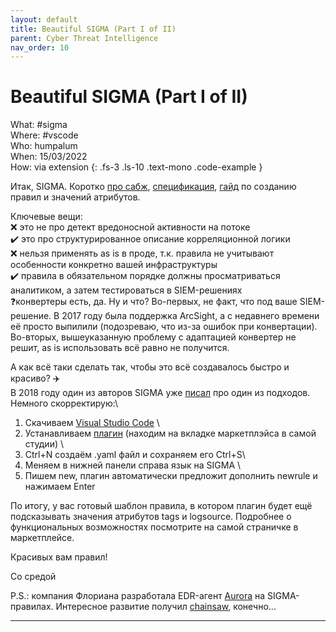 ```yaml
---
layout: default
title: Beautiful SIGMA (Part I of II)
parent: Cyber Threat Intelligence
nav_order: 10
---
```

# Beautiful SIGMA (Part I of II)

What: #sigma\
Where: #vscode\
Who: humpalum\
When: 15/03/2022\
How: via extension
{: .fs-3 .ls-10 .text-mono .code-example }

Итак, SIGMA. Коротко [про сабж], [спецификация], [гайд] по созданию правил и значений атрибутов.

Ключевые вещи:\
❌ это не про детект вредоносной активности на потоке\
✔️ это про структурированное описание корреляционной логики\
❌ нельзя применять as is в проде, т.к. правила не учитывают особенности конкретно вашей инфраструктуры\
✔️ правила в обязательном порядке должны просматриваться аналитиком, а затем тестироваться в SIEM-решениях\
❓конвертеры есть, да. Ну и что? Во-первых, не факт, что под ваше SIEM-решение. В 2017 году была поддержка ArcSight, а с недавнего времени её просто выпилили (подозреваю, что из-за ошибок при конвертации). Во-вторых, вышеуказанную проблему с адаптацией конвертер не решит, as is использовать всё равно не получится.

А как всё таки сделать так, чтобы это всё создавалось быстро и красиво? ✈️ \
В 2018 году один из авторов SIGMA уже [писал] про один из подходов. Немного скорректирую:\
1) Скачиваем [Visual Studio Code] \
2) Устанавливаем [плагин] (находим на вкладке маркетплэйса в самой студии) \
3) Ctrl+N создаём .yaml файл и сохраняем его Ctrl+S\
4) Меняем в нижней панели справа язык на SIGMA \
5) Пишем new, плагин автоматически предложит дополнить newrule и нажимаем Enter

По итогу, у вас готовый шаблон правила, в котором плагин будет ещё подсказывать значения атрибутов tags и logsource. Подробнее о функциональных возможностях посмотрите на самой страничке в маркетплейсе.

Красивых вам правил!

Со средой

P.S.: компания Флориана разработала EDR-агент [Aurora] на SIGMA-правилах. Интересное развитие получил [chainsaw], конечно...

----
[про сабж]:https://sigmahq.io/docs/guide/about.html
[спецификация]:https://github.com/SigmaHQ/sigma-specification/blob/main/Sigma_specification.md
[гайд]:https://github.com/SigmaHQ/sigma/wiki/Rule-Creation-Guide
[Visual Studio Code]:https://code.visualstudio.com/
[плагин]:https://marketplace.visualstudio.com/items?itemName=humpalum.sigma
[писал]:https://www.nextron-systems.com/2018/02/10/write-sigma-rules/
[Aurora]:https://www.nextron-systems.com/aurora/
[chainsaw]:https://github.com/WithSecureLabs/chainsaw